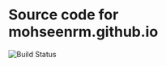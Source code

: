 # Source code for mohseenrm.github.io
![Build Status](https://travis-ci.com/mohseenrm/second_website.svg?token=CqDroFQpz5UCVrR38qQa&branch=master)